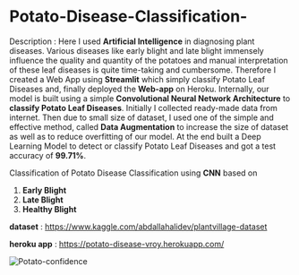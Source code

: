 # Potato-Disease-Classification-

Description : Here I used **Artificial Intelligence** in diagnosing plant diseases. Various diseases like early blight and late blight immensely influence the quality and quantity of the potatoes and manual interpretation of these leaf diseases is quite time-taking and cumbersome. Therefore I created a Web App using **Streamlit** which simply classify Potato Leaf Diseases and, finally deployed the **Web-app** on Heroku. Internally, our model is built using a simple **Convolutional Neural Network Architecture** to **classify Potato Leaf Diseases**. Initially I collected ready-made data from internet. Then due to small size of dataset, I used one of the simple and effective method, called **Data Augmentation** to increase the size of dataset as well as to reduce overfitting of our model. At the end built a Deep Learning Model to detect or classify Potato Leaf Diseases and got a test accuracy of **99.71%**.


Classification of Potato Disease Classification using **CNN**  based on
1) **Early Blight**
2) **Late Blight**
3) **Healthy Blight**

**dataset** : https://www.kaggle.com/abdallahalidev/plantvillage-dataset

**heroku app** : https://potato-disease-vroy.herokuapp.com/



![Potato-confidence](https://user-images.githubusercontent.com/81759654/161441938-a25fab8e-03f1-4258-8fc9-aec1eca3b6da.png)
